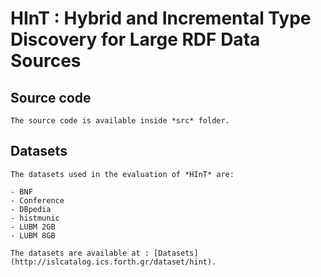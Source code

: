 #	HInT : Hybrid and Incremental Type Discovery for Large RDF Data Sources


## Source code

	The source code is available inside *src* folder.


## Datasets

	The datasets used in the evaluation of *HInT* are:
	
	- BNF
	- Conference
	- DBpedia
	- histmunic
	- LUBM 2GB
	- LUBM 8GB

	The datasets are available at :	[Datasets](http://islcatalog.ics.forth.gr/dataset/hint).
